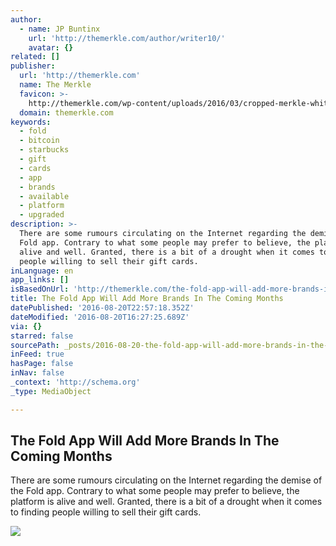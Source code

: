 ```yaml
---
author:
  - name: JP Buntinx
    url: 'http://themerkle.com/author/writer10/'
    avatar: {}
related: []
publisher:
  url: 'http://themerkle.com'
  name: The Merkle
  favicon: >-
    http://themerkle.com/wp-content/uploads/2016/03/cropped-merkle-white-1-192x192.png
  domain: themerkle.com
keywords:
  - fold
  - bitcoin
  - starbucks
  - gift
  - cards
  - app
  - brands
  - available
  - platform
  - upgraded
description: >-
  There are some rumours circulating on the Internet regarding the demise of the
  Fold app. Contrary to what some people may prefer to believe, the platform is
  alive and well. Granted, there is a bit of a drought when it comes to finding
  people willing to sell their gift cards.
inLanguage: en
app_links: []
isBasedOnUrl: 'http://themerkle.com/the-fold-app-will-add-more-brands-in-the-coming-months/'
title: The Fold App Will Add More Brands In The Coming Months
datePublished: '2016-08-20T22:57:18.352Z'
dateModified: '2016-08-20T16:27:25.689Z'
via: {}
starred: false
sourcePath: _posts/2016-08-20-the-fold-app-will-add-more-brands-in-the-coming-months.md
inFeed: true
hasPage: false
inNav: false
_context: 'http://schema.org'
_type: MediaObject

---
```

<article style=""><h1>The Fold App Will Add More Brands In The Coming Months</h1><p>There are some rumours circulating on the Internet regarding the demise of the Fold app. Contrary to what some people may prefer to believe, the platform is alive and well. Granted, there is a bit of a drought when it comes to finding people willing to sell their gift cards.</p><img src="http://themerkle.com/wp-content/uploads/2016/08/Fold-App.jpg" /></article>